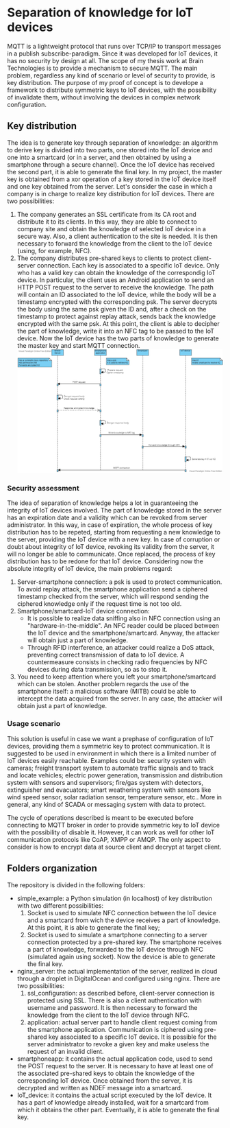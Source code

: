 # Separation of knowledge for IoT devices
MQTT is a lightweight protocol that runs over TCP/IP to transport messages in a publish subscribe-paradigm. Since it was developed for IoT devices, it has no security by design at all. The scope of my thesis work at Brain Technologies is to provide a mechanism to secure MQTT. The main problem, regardless any kind of scenario or level of security to provide, is key distribution. The purpose of my proof of concept is to develope a framework to distribute symmetric keys to IoT devices, with the possibility of invalidate them, without involving the devices in complex network configuration.

## Key distribution
The idea is to generate key through separation of knowledge: an algorithm to derive key is divided into two parts, one stored into the IoT device and one into a smartcard (or in a server, and then obtained by using a smartphone through a secure channel). Once the IoT device has received the second part, it is able to generate the final key. In my project, the master key is obtained from a xor operation of a key stored in the IoT device itself and one key obtained from the server. 
Let's consider the case in which a company is in charge to realize key distribution for IoT devices. There are two possibilities: 
1. The company generates an SSL certificate from its CA root and distribute it to its clients. In this way, they are able to connect to company site and obtain the knowledge of selected IoT device in a secure way. Also, a client authentication to the site is needed. It is then necessary to forward the knowledge from the client to the IoT device (using, for example, NFC).
2. The company distributes pre-shared keys to clients to protect client-server connection. Each key is associated to a specific IoT device. Only who has a valid key can obtain the knowledge of the correspondig IoT device. In particular, the client uses an Android application to send an HTTP POST request to the server to receive the knowledge. The path will contain an ID associated to the IoT device, while the body will be a timestamp encrypted with the corresponding psk. The server decrypts the body using the same psk given the ID and, after a check on the timestamp to protect against replay attack, sends back the knowledge encrypted with the same psk. At this point, the client is able to decipher the part of knowledge, write it into an NFC tag to be passed to the IoT device. Now the IoT device has the two parts of knowledge to generate the master key and start MQTT connection. ![diagram](./diagram.jpg)

### Security assessment
The idea of separation of knowledge helps a lot in guaranteeing the integrity of IoT devices involved. The part of knowledge stored in the server has an expiration date and a validity which can be revoked from server administrator. In this way, in case of expiration, the whole process of key distribution has to be repeted, starting from requesting a new knowledge to the server, providing the IoT device with a new key. In case of corruption or doubt about integrity of IoT device, revoking its validity from the server, it will no longer be able to communicate. Once replaced, the process of key distribution has to be redone for that IoT device. 
Considering now the absolute integrity of IoT device, the main problems regard:
1. Server-smartphone connection: a psk is used to protect communication. To avoid replay attack, the smartphone application send a ciphered timestamp checked from the server, which will respond sending the ciphered knowledge only if the request time is not too old.
2. Smartphone/smartcard-IoT device connection: 
    * It is possible to realize data sniffing also in NFC connection using an "hardware-in-the-middle". An NFC reader could be placed between the IoT device and the smartphone/smartcard. Anyway, the attacker will obtain just a part of knowledge.
    * Through RFID interference, an attacker could realize a DoS attack, preventing correct transmission of data to IoT device. A countermeasure consists in checking radio frequencies by NFC devices during data transmission, so as to stop it. 
3. You need to keep attention where you left your smartphone/smartcard which can be stolen. Another problem regards the use of the smartphone itself: a malicious software (MITB) could be able to intercept the data acquired from the server. In any case, the attacker will obtain just a part of knowledge.

### Usage scenario
This solution is useful in case we want a prephase of configuration of IoT devices, providing them a symmetric key to protect communication. It is suggested to be used in environment in which there is a limited number of IoT devices easily reachable. Examples could be: security system with cameras; freight transport system to automate traffic signals and to track and locate vehicles; electric power generation, transmission and distribution system with sensors and supervisors; fire/gas system with detectors, extinguisher and evacuators; smart weathering system with sensors like wind speed sensor, solar radiation sensor, temperature sensor, etc.. More in general, any kind of SCADA or messaging system with data to protect.

The cycle of operations described is meant to be executed before connecting to MQTT broker in order to provide symmetric key to IoT device with the possibility of disable it. However, it can work as well for other IoT communication protocols like CoAP, XMPP or AMQP. The only aspect to consider is how to encrypt data at source client and decrypt at target client.

## Folders organization
The repository is divided in the following folders:
* simple_example: a Python simulation (in localhost) of key distribution with two different possibilities:
    1. Socket is used to simulate NFC connection between the IoT device and a smartcard from wich the device receives a part of knowledge. At this point, it is able to generate the final key;
    2. Socket is used to simulate a smartphone connecting to a server connection protected by a pre-shared key. The smartphone receives a part of knowledge, forwarded to the IoT device through NFC (simulated again using socket). Now the device is able to generate the final key.
* nginx_server: the actual implementation of the server, realized in cloud through a droplet in DigitalOcean and configured using nginx. There are two possibilities: 
    1. ssl_configuration: as described before, client-server connection is protected using SSL. There is also a client authentication with username and password. It is then necessary to forward the knowledge from the client to the IoT device through NFC.
    2. application: actual server part to handle client request coming from the smartphone application. Communication is ciphered using pre-shared key associated to a specific IoT device. It is possible for the server administrator to revoke a given key and make useless the request of an invalid client.
* smartphoneapp: it contains the actual application code, used to send the POST request to the server. It is necessary to have at least one of the associated pre-shared keys to obtain the knowledge of the corresponding IoT device. Once obtained from the server, it is decrypted and written as NDEF message into a smartcard. 
* IoT_device: it contains the actual script executed by the IoT device. It has a part of knowledge already installed, wait for a smartcard from which it obtains the other part. Eventually, it is able to generate the final key.
